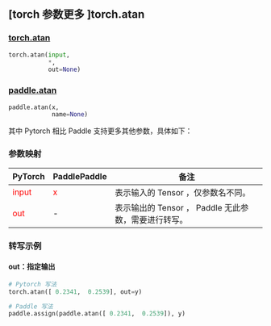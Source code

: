 ## [torch 参数更多 ]torch.atan
### [torch.atan](https://pytorch.org/docs/stable/generated/torch.atan.html?highlight=atan#torch.atan)

```python
torch.atan(input,
           *,
           out=None)
```

### [paddle.atan](https://www.paddlepaddle.org.cn/documentation/docs/zh/api/paddle/atan_cn.html#atan)

```python
paddle.atan(x,
            name=None)
```

其中 Pytorch 相比 Paddle 支持更多其他参数，具体如下：

### 参数映射
| PyTorch       | PaddlePaddle | 备注                                                   |
| ------------- | ------------ | ------------------------------------------------------ |
| <font color='red'>input</font>| <font color='red'>x</font> | 表示输入的 Tensor ，仅参数名不同。  |
| <font color='red'>out</font> | -  | 表示输出的 Tensor ， Paddle 无此参数，需要进行转写。    |


### 转写示例
#### out：指定输出
```python
# Pytorch 写法
torch.atan([ 0.2341,  0.2539], out=y)

# Paddle 写法
paddle.assign(paddle.atan([ 0.2341,  0.2539]), y)
```

